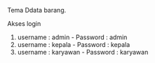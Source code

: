 Tema Ddata barang.

Akses login
1. username : admin - Password : admin
1. username : kepala - Password : kepala
1. username : karyawan - Password : karyawan
